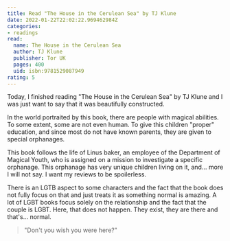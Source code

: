 ```yaml
---
title: Read "The House in the Cerulean Sea" by TJ Klune
date: 2022-01-22T22:02:22.969462984Z
categories:
- readings
read:
  name: The House in the Cerulean Sea
  author: TJ Klune
  publisher: Tor UK
  pages: 400
  uid: isbn:9781529087949
rating: 5
---
```


Today, I finished reading "The House in the Cerulean Sea" by TJ Klune and I was just want to say that it was beautifully constructed. 

In the world portraited by this book, there are people with magical abilities. To some extent, some are not even human. To give this children "proper" education, and since most do not have known parents, they are given to special orphanages.

This book follows the life of Linus baker, an employee of the Department of Magical Youth, who is assigned on a mission to investigate a specific orphanage. This orphanage has very unique children living on it, and... more I will not say. I want my reviews to be spoilerless. 

There is an LGTB aspect to some characters and the fact that the book does not fully focus on that and just treats it as something normal is amazing. A lot of LGBT books focus solely on the relationship and the fact that the couple is LGBT. Here, that does not happen. They exist, they are there and that's... normal.

> "Don't you wish you were here?"
